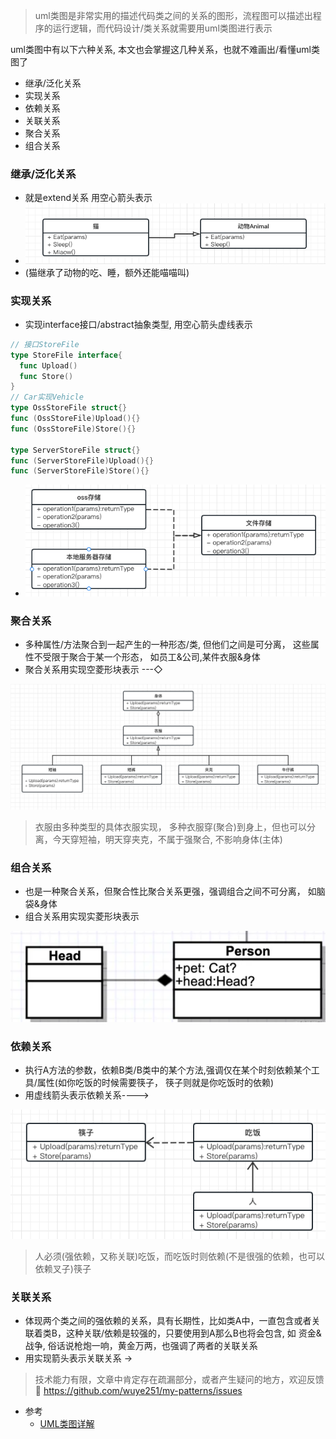 >  uml类图是非常实用的描述代码类之间的关系的图形，流程图可以描述出程序的运行逻辑，而代码设计/类关系就需要用uml类图进行表示

uml类图中有以下六种关系, 本文也会掌握这几种关系，也就不难画出/看懂uml类图了

- 继承/泛化关系
- 实现关系
- 依赖关系
- 关联关系
- 聚合关系
- 组合关系

### 继承/泛化关系

- 就是extend关系  用空心箭头表示
- ![image-20230212183841574](../assets/image-20230212183841574.png)
- (猫继承了动物的吃、睡，额外还能喵喵叫)

### 实现关系

- 实现interface接口/abstract抽象类型, 用空心箭头虚线表示

```go
// 接口StoreFile
type StoreFile interface{
  func Upload()
  func Store()
}
// Car实现Vehicle
type OssStoreFile struct{}
func (OssStoreFile)Upload(){}
func (OssStoreFile)Store(){}

type ServerStoreFile struct{}
func (ServerStoreFile)Upload(){}
func (ServerStoreFile)Store(){}
```

- ![image-20230212182347426](../assets/image-20230212182347426.png)

### 聚合关系

- 多种属性/方法聚合到一起产生的一种形态/类,  但他们之间是可分离， 这些属性不受限于聚合于某一个形态， 如员工&公司,某件衣服&身体
- 聚合关系用实现空菱形块表示  ---◇ 

![image-20230212202827316](../assets/image-20230212202827316.png)            

> 衣服由多种类型的具体衣服实现， 多种衣服穿(聚合)到身上，但也可以分离，今天穿短袖，明天穿夹克，不属于强聚合, 不影响身体(主体)

### 组合关系

- 也是一种聚合关系，但聚合性比聚合关系更强，强调组合之间不可分离， 如脑袋&身体
- 组合关系用实现实菱形块表示

![image-20230212203946163](../assets/image-20230212203946163.png)

### 依赖关系

- 执行A方法的参数，依赖B类/B类中的某个方法,强调仅在某个时刻依赖某个工具/属性(如你吃饭的时候需要筷子， 筷子则就是你吃饭时的依赖)
- 用虚线箭头表示依赖关系---->

![image-20230212204237468](../assets/image-20230212204237468.png)

> 人必须(强依赖，又称关联)吃饭，而吃饭时则依赖(不是很强的依赖，也可以依赖叉子)筷子

### 关联关系

- 体现两个类之间的强依赖的关系，具有长期性，比如类A中，一直包含或者关联着类B，这种关联/依赖是较强的，只要使用到A那么B也将会包含, 如 资金&战争, 俗话说枪炮一响，黄金万两，也强调了两者的关联关系
- 用实现箭头表示关联关系 ->



> 技术能力有限，文章中肯定存在疏漏部分，或者产生疑问的地方，欢迎反馈🍵
> https://github.com/wuye251/my-patterns/issues

- 参考
  - [UML类图详解](https://juejin.cn/post/6844903893327937550#heading-4)